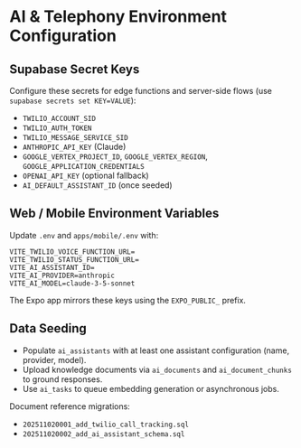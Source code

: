 # AI & Telephony Environment Configuration

## Supabase Secret Keys
Configure these secrets for edge functions and server-side flows (use `supabase secrets set KEY=VALUE`):

- `TWILIO_ACCOUNT_SID`
- `TWILIO_AUTH_TOKEN`
- `TWILIO_MESSAGE_SERVICE_SID`
- `ANTHROPIC_API_KEY` (Claude)
- `GOOGLE_VERTEX_PROJECT_ID`, `GOOGLE_VERTEX_REGION`, `GOOGLE_APPLICATION_CREDENTIALS`
- `OPENAI_API_KEY` (optional fallback)
- `AI_DEFAULT_ASSISTANT_ID` (once seeded)

## Web / Mobile Environment Variables
Update `.env` and `apps/mobile/.env` with:

```
VITE_TWILIO_VOICE_FUNCTION_URL=
VITE_TWILIO_STATUS_FUNCTION_URL=
VITE_AI_ASSISTANT_ID=
VITE_AI_PROVIDER=anthropic
VITE_AI_MODEL=claude-3-5-sonnet
```

The Expo app mirrors these keys using the `EXPO_PUBLIC_` prefix.

## Data Seeding
- Populate `ai_assistants` with at least one assistant configuration (name, provider, model).
- Upload knowledge documents via `ai_documents` and `ai_document_chunks` to ground responses.
- Use `ai_tasks` to queue embedding generation or asynchronous jobs.

Document reference migrations:
- `202511020001_add_twilio_call_tracking.sql`
- `202511020002_add_ai_assistant_schema.sql`